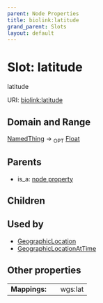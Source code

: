 ```yaml
---
parent: Node Properties
title: biolink:latitude
grand_parent: Slots
layout: default
---
```


# Slot: latitude


latitude

URI: [biolink:latitude](https://w3id.org/biolink/vocab/latitude)

## Domain and Range

[NamedThing](NamedThing.md) ->  <sub>OPT</sub> [Float](types/Float.md)

## Parents

 *  is_a: [node property](node_property.md)

## Children


## Used by

 * [GeographicLocation](GeographicLocation.md)
 * [GeographicLocationAtTime](GeographicLocationAtTime.md)

## Other properties

|  |  |  |
| --- | --- | --- |
| **Mappings:** | | wgs:lat |


